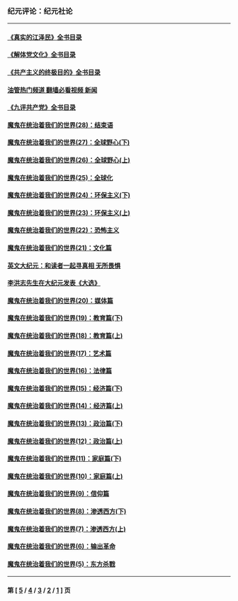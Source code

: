 ### 纪元评论：纪元社论
---
#### [《真实的江泽民》全书目录](../../pages/nsc422/n13721399.md?10050330) 
#### [《解体党文化》全书目录](../../pages/nsc422/n13721157.md?10050330) 
#### [《共产主义的终极目的》全书目录](../../pages/nsc422/n13721048.md?10050330) 
#### [油管热门频道 翻墙必看视频 新闻](ok?10050330)
#### [《九评共产党》全书目录](../../pages/nsc422/n13708085.md?10050330) 
#### [魔鬼在统治着我们的世界(28)：结束语](../../pages/nsc422/n10936246.md?10050330) 
#### [魔鬼在统治着我们的世界(27)：全球野心(下)](../../pages/nsc422/n10928319.md?10050330) 
#### [魔鬼在统治着我们的世界(26)：全球野心(上)](../../pages/nsc422/n10900318.md?10050330) 
#### [魔鬼在统治着我们的世界(25)：全球化](../../pages/nsc422/n10788205.md?10050330) 
#### [魔鬼在统治着我们的世界(24)：环保主义(下)](../../pages/nsc422/n10695307.md?10050330) 
#### [魔鬼在统治着我们的世界(23)：环保主义(上)](../../pages/nsc422/n10688613.md?10050330) 
#### [魔鬼在统治着我们的世界(22)：恐怖主义](../../pages/nsc422/n10614727.md?10050330) 
#### [魔鬼在统治着我们的世界(21)：文化篇](../../pages/nsc422/n10597706.md?10050330) 
#### [英文大纪元：和读者一起寻真相 无所畏惧](../../pages/nsc422/n12542027.md?10050330) 
#### [李洪志先生在大纪元发表《大选》](../../pages/nsc422/n12534746.md?10050330) 
#### [魔鬼在统治着我们的世界(20)：媒体篇](../../pages/nsc422/n10586579.md?10050330) 
#### [魔鬼在统治着我们的世界(19)：教育篇(下)](../../pages/nsc422/n10564808.md?10050330) 
#### [魔鬼在统治着我们的世界(18)：教育篇(上)](../../pages/nsc422/n10526970.md?10050330) 
#### [魔鬼在统治着我们的世界(17)：艺术篇](../../pages/nsc422/n10499093.md?10050330) 
#### [魔鬼在统治着我们的世界(16)：法律篇](../../pages/nsc422/n10485969.md?10050330) 
#### [魔鬼在统治着我们的世界(15)：经济篇(下)](../../pages/nsc422/n10469975.md?10050330) 
#### [魔鬼在统治着我们的世界(14)：经济篇(上)](../../pages/nsc422/n10457370.md?10050330) 
#### [魔鬼在统治着我们的世界(13)：政治篇(下)](../../pages/nsc422/n10448270.md?10050330) 
#### [魔鬼在统治着我们的世界(12)：政治篇(上)](../../pages/nsc422/n10444576.md?10050330) 
#### [魔鬼在统治着我们的世界(11)：家庭篇(下)](../../pages/nsc422/n10440961.md?10050330) 
#### [魔鬼在统治着我们的世界(10)：家庭篇(上)](../../pages/nsc422/n10435448.md?10050330) 
#### [魔鬼在统治着我们的世界(9)：信仰篇](../../pages/nsc422/n10432159.md?10050330) 
#### [魔鬼在统治着我们的世界(8)：渗透西方(下)](../../pages/nsc422/n10429603.md?10050330) 
#### [魔鬼在统治着我们的世界(7)：渗透西方(上)](../../pages/nsc422/n10426013.md?10050330) 
#### [魔鬼在统治着我们的世界(6)：输出革命](../../pages/nsc422/n10421536.md?10050330) 
#### [魔鬼在统治着我们的世界(5)：东方杀戮](../../pages/nsc422/n10417707.md?10050330) 

---
#### 第 [ [5](./5.md?10050330) / [4](./4.md?10050330) / [3](./3.md?10050330) / [2](./2.md?10050330) / [1](./1.md?10050330) ] 页
